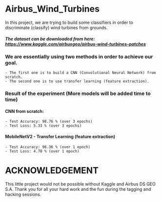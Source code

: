 # Airbus_Wind_Turbines

In this project, we are trying to build some classifiers in order to discriminate (classify) wind turbines from grounds.
##### The dataset can be downloaded from here: https://www.kaggle.com/airbusgeo/airbus-wind-turbines-patches

### We are essentially using two methods in order to achieve our goal.
    - The first one is to build a CNN (Convolutional Neural Network) from scratch.
    - The second one is to use transfer learning (feature extraction).
    
### Result of the experiment (More models will be added time to time)

#### CNN from scratch:
    - Test Accuracy: 98.76 % (over 3 epochs)
    - Test Loss: 5.33 % (over 3 epochs)
#### MobileNetV2 - Transfer Learning (feature extraction)
    - Test Accuracy: 98.36 % (over 1 epoch)
    - Test Loss: 4.78 % (over 1 epoch)

# ACKNOWLEDGEMENT
This little project would not be possible without Kaggle and Airbus DS GEO S.A. Thank you for all your hard work and the fun during the tagging and hacking sessions.
